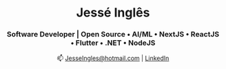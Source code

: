 <h1 align="center"> Jessé Inglês </h1>
<h3 align="center">Software Developer | Open Source • AI/ML • NextJS • ReactJS • Flutter • .NET • NodeJS</h3>

<p align="center">
  📫 <a href="mailto:JesseIngles@hotmail.com">JesseIngles@hotmail.com</a> | 
  <a href="https://www.linkedin.com/in/jess%C3%A9ingl%C3%AAs/">LinkedIn</a>
</p>
